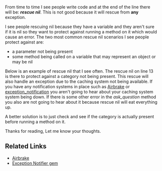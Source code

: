 From time to time I see people write code and at the end of the line there will be: _**rescue nil**_. This is not good because it will rescue from **any** exception.

I see people rescuing nil because they have a variable and they aren't sure if it is nil so they want to protect against running a method on it which would cause an error.
The two most common rescue nil scenarios I see people protect against are:

*   a parameter not being present
*   some method being called on a variable that may represent an object or may be nil

Below is an example of rescue nil that I see often. The rescue nil on line 13 is there to protect against a category not being present. This rescue will also handle an exception due to the caching system not being available. If you have any notification systems in place such as [Airbrake](http://www.airbrakeapp.com) or [exception_notification](https://github.com/smartinez87/exception_notification) you aren't going to hear about your caching system system being down. If there is some other error in the _ask_question_ method you also are not going to hear about it because rescue nil will eat everything up.
<script src="https://gist.github.com/2197335.js?file=rescue_nil_bad.rb"></script>

A better solution is to just check and see if the category is actually present before running a method on it.

<script src="https://gist.github.com/2197440.js?file=rescue_nil_bad_fixed.rb"></script>
Thanks for reading, Let me know your thoughts.

## Related Links

*   [Airbrake](http://airbrakeapp.com)
*   [Exception Notifier gem](https://github.com/smartinez87/exception_notification)
